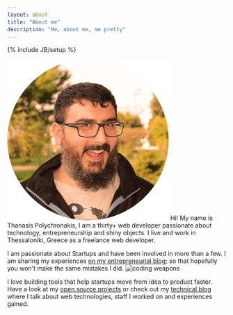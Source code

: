 ```yaml
---
layout: about
title: "About me"
description: "Me, about me, me pretty"
---
```

{% include JB/setup %}

![Thanasis Polychronakis](/assets/img/thanpolas-circle-grey.png) Hi! My name is Thanasis Polychronakis, I am a thirty+ web developer passionate about technology, entrepreneurship and shiny objects. I live and work in Thessaloniki, Greece as a freelance web developer.

I am passionate about Startups and have been involved in more than a few. I am sharing my experiences [on my entrepreneurial blog](http://20minus.com); so that hopefully you won't make the same mistakes I did. ![coding weapons](/assets/img/coding-weapons.png)

I love building tools that help startups move from idea to product faster. Have a look at my [open source projects](/projects) or check out my [technical blog](/blog) where I talk about web technologies, staff I worked on and experiences gained.
